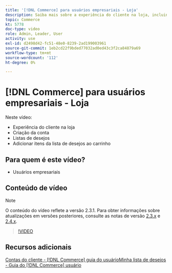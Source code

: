 ```yaml
---
title: '[!DNL Commerce] para usuários empresariais - Loja'
description: Saiba mais sobre a experiência do cliente na loja, incluindo criação de conta, listas de desejos e adição de itens da lista de desejos ao carrinho
topic: Commerce
kt: 5778
doc-type: video
role: Admin, Leader, User
activity: use
exl-id: d2498d42-fc51-48e0-8239-2ad199003961
source-git-commit: 1eb2cd22f9bded77032ad0ed43c3f2ca84879a69
workflow-type: tm+mt
source-wordcount: '112'
ht-degree: 0%

---
```


# [!DNL Commerce] para usuários empresariais - Loja

Neste vídeo:

- Experiência do cliente na loja
- Criação da conta
- Listas de desejos
- Adicionar itens da lista de desejos ao carrinho

## Para quem é este vídeo?

- Usuários empresariais

## Conteúdo de vídeo

>[!NOTE]
>
>O conteúdo do vídeo reflete a versão 2.3.1. Para obter informações sobre atualizações em versões posteriores, consulte as notas de versão [ 2.3.x](https://devdocs.magento.com/guides/v2.3/release-notes/bk-release-notes.html) e [2.4.x](https://devdocs.magento.com/guides/v2.4/release-notes/bk-release-notes.html).

>[!VIDEO](https://video.tv.adobe.com/v/36188?quality=12&learn=on)

## Recursos adicionais

[Contas do cliente -  [!DNL Commerce] ](https://docs.magento.com/user-guide/customers/customer-account.html)
[guia do usuárioMinha lista de desejos - Guia do  [!DNL Commerce] usuário](https://docs.magento.com/user-guide/customers/account-dashboard-my-wish-list.html)
